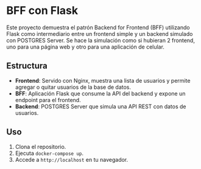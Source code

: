 # BFF con Flask

Este proyecto demuestra el patrón Backend for Frontend (BFF) utilizando Flask como intermediario entre un frontend simple y un backend simulado con POSTGRES Server. Se hace la simulación como si hubieran 2 frontend, uno para una página web y otro para una aplicación de celular.

## Estructura

- **Frontend**: Servido con Nginx, muestra una lista de usuarios y permite agregar o quitar usuarios de la base de datos.
- **BFF**: Aplicación Flask que consume la API del backend y expone un endpoint para el frontend.
- **Backend**: POSTGRES Server que simula una API REST con datos de usuarios.

## Uso

1. Clona el repositorio.
2. Ejecuta `docker-compose up`.
3. Accede a `http://localhost` en tu navegador.
